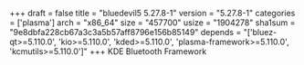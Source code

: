 +++
draft = false
title = "bluedevil5 5.27.8-1"
version = "5.27.8-1"
categories = ['plasma']
arch = "x86_64"
size = "457700"
usize = "1904278"
sha1sum = "9e8dbfa228cb67a3c3a5b57aff8796e156b85149"
depends = "['bluez-qt>=5.110.0', 'kio>=5.110.0', 'kded>=5.110.0', 'plasma-framework>=5.110.0', 'kcmutils>=5.110.0']"
+++
KDE Bluetooth Framework
